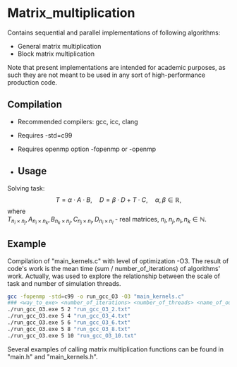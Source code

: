 # Matrix_multiplication

Contains sequential and parallel implementations of following algorithms:

* General matrix multiplication
* Block matrix multiplication

Note that present implementations are intended for academic purposes, as such they are not meant to be used in any sort of high-performance production code.

## Compilation

* Recommended compilers: gcc, icc, clang
* Requires -std=c99
* Requires openmp option -fopenmp or -openmp

* ## Usage

Solving task:<br>
$$T = \alpha \cdot A \cdot B, \quad D = \beta \cdot D + T \cdot C, \quad \alpha, \beta \in \mathbb{R}, $$
where<br>
$T_{n_i \times n_j} , A_{n_i \times n_k} , B_{n_k \times n_j} , C_{n_j \times n_l}, D_{n_i \times n_l}$ - real matrices, $n_i , n_j , n_l , n_k \in \mathbb{N}$.<br>

## Example

Compilation of "main_kernels.c" with level of optimization -O3. The result of code's work is the mean time (sum / number_of_iterations) of algorithms' work. Actually, was used to explore the relationship between the scale of task and number of simulation threads.
```bash
gcc -fopenmp -std=c99 -o run_gcc_O3 -O3 "main_kernels.c"
### <way_to_exe> <number_of_iterations> <number_of_threads> <name_of_output_file> ###
./run_gcc_O3.exe 5 2 "run_gcc_O3_2.txt"
./run_gcc_O3.exe 5 4 "run_gcc_O3_4.txt"
./run_gcc_O3.exe 5 6 "run_gcc_O3_6.txt"
./run_gcc_O3.exe 5 8 "run_gcc_O3_8.txt"
./run_gcc_O3.exe 5 10 "run_gcc_O3_10.txt"
```

Several examples of calling matrix multiplication functions can be found in "main.h" and "main_kernels.h".   
